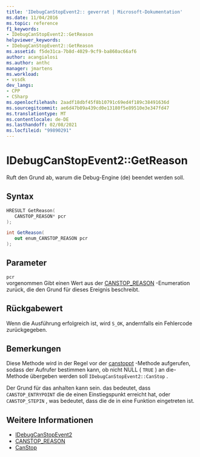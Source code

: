 ```yaml
---
title: 'IDebugCanStopEvent2:: geverrat | Microsoft-Dokumentation'
ms.date: 11/04/2016
ms.topic: reference
f1_keywords:
- IDebugCanStopEvent2::GetReason
helpviewer_keywords:
- IDebugCanStopEvent2::GetReason
ms.assetid: f5de31ca-7b8d-4029-9cf9-ba860ac66af6
author: acangialosi
ms.author: anthc
manager: jmartens
ms.workload:
- vssdk
dev_langs:
- CPP
- CSharp
ms.openlocfilehash: 2aadf18dbf45f8b10791c69ed4f189c38491636d
ms.sourcegitcommit: ae6d47b09a439cd0e13180f5e89510e3e347fd47
ms.translationtype: MT
ms.contentlocale: de-DE
ms.lasthandoff: 02/08/2021
ms.locfileid: "99890291"
---
```

# <a name="idebugcanstopevent2getreason"></a>IDebugCanStopEvent2::GetReason
Ruft den Grund ab, warum die Debug-Engine (de) beendet werden soll.

## <a name="syntax"></a>Syntax

```cpp
HRESULT GetReason( 
   CANSTOP_REASON* pcr
);
```

```csharp
int GetReason( 
   out enum_CANSTOP_REASON pcr
);
```

## <a name="parameters"></a>Parameter
`pcr`\
vorgenommen Gibt einen Wert aus der [CANSTOP_REASON](../../../extensibility/debugger/reference/canstop-reason.md) -Enumeration zurück, die den Grund für dieses Ereignis beschreibt.

## <a name="return-value"></a>Rückgabewert
 Wenn die Ausführung erfolgreich ist, wird `S_OK`, andernfalls ein Fehlercode zurückgegeben.

## <a name="remarks"></a>Bemerkungen
 Diese Methode wird in der Regel vor der [canstoppt](../../../extensibility/debugger/reference/idebugcanstopevent2-canstop.md) -Methode aufgerufen, sodass der Aufrufer bestimmen kann, ob nicht NULL ( `TRUE` ) an die-Methode übergeben werden soll `IDebugCanStopEvent2::CanStop` .

 Der Grund für das anhalten kann sein. das bedeutet, dass `CANSTOP_ENTRYPOINT` die de einen Einstiegspunkt erreicht hat, oder `CANSTOP_STEPIN` , was bedeutet, dass die de in eine Funktion eingetreten ist.

## <a name="see-also"></a>Weitere Informationen
- [IDebugCanStopEvent2](../../../extensibility/debugger/reference/idebugcanstopevent2.md)
- [CANSTOP_REASON](../../../extensibility/debugger/reference/canstop-reason.md)
- [CanStop](../../../extensibility/debugger/reference/idebugcanstopevent2-canstop.md)
